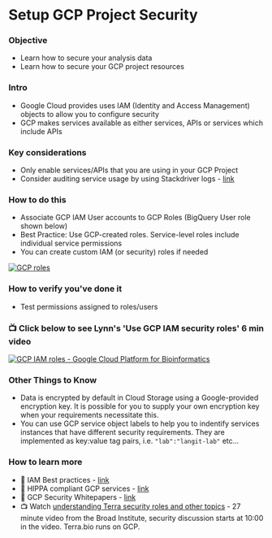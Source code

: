 # Setup GCP Project Security


### Objective
 - Learn how to secure your analysis data
 - Learn how to secure your GCP project resources

### Intro
 - Google Cloud provides  uses IAM (Identity and Access Management) objects to allow you to configure security
 - GCP makes services available as either services, APIs or services which include APIs

### Key considerations
 - Only enable services/APIs that you are using in your GCP Project
 - Consider auditing service usage by using Stackdriver logs - [link](https://cloud.google.com/solutions/exporting-stackdriver-logging-for-security-and-access-analytics)

### How to do this
 - Associate GCP IAM User accounts to GCP Roles (BigQuery User role shown below)
 - Best Practice: Use GCP-created roles.  Service-level roles include individual service permissions
 - You can create custom IAM (or security) roles if needed

 [![GCP roles](/images/roles.png)]()

### How to verify you've done it
 - Test permissions assigned to roles/users

### 📺 Click below to see Lynn's 'Use GCP IAM security roles' 6 min video
[![GCP IAM roles - Google Cloud Platform for Bioinformatics](http://img.youtube.com/vi/4oSA9bdwlPs/0.jpg)](http://www.youtube.com/watch?v=4oSA9bdwlPs "GCP IAM roles - Google Cloud Platform for Bioinformatics")

### Other Things to Know
 - Data is encrypted by default in Cloud Storage using a Google-provided encryption key.  It is possible for you to supply your own encryption key when your requirements necessitate this.
 - You can use GCP service object labels to help you to indentify services instances that have different security requirements.  They are implemented as key:value tag pairs, i.e. `"lab":"langit-lab"` etc...

### How to learn more
 - 📘 IAM Best practices - [link](https://cloud.google.com/iam/docs/using-iam-securely)
 - 📘 HIPPA compliant GCP services - [link](https://cloud.google.com/security/compliance/hipaa/)
 - 📘 GCP Security Whitepapers - [link](https://services.google.com/fh/files/misc/security_whitepapers_march2018.pdf)
  - 📺 Watch [understanding Terra security roles and other topics](https://www.youtube.com/watch?v=SRVrzXHkZKU) - 27 minute video from the Broad Institute, security discussion starts at 10:00 in the video. Terra.bio runs on GCP.